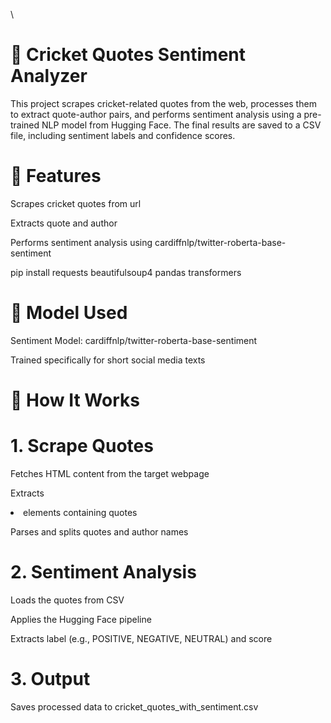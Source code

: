 \

# 🏏 Cricket Quotes Sentiment Analyzer
This project scrapes cricket-related quotes from the web, processes them to extract quote-author pairs, and performs sentiment analysis using a pre-trained NLP model from Hugging Face. The final results are saved to a CSV file, including sentiment labels and confidence scores.

# 🚀 Features
Scrapes cricket quotes from url

Extracts quote and author

Performs sentiment analysis using cardiffnlp/twitter-roberta-base-sentiment


pip install requests beautifulsoup4 pandas transformers
# 🧠 Model Used
Sentiment Model: cardiffnlp/twitter-roberta-base-sentiment

Trained specifically for short social media texts

# 📜 How It Works
# 1. Scrape Quotes
Fetches HTML content from the target webpage

Extracts <li> elements containing quotes

Parses and splits quotes and author names

# 2. Sentiment Analysis
Loads the quotes from CSV

Applies the Hugging Face pipeline

Extracts label (e.g., POSITIVE, NEGATIVE, NEUTRAL) and score

# 3. Output
Saves processed data to cricket_quotes_with_sentiment.csv
